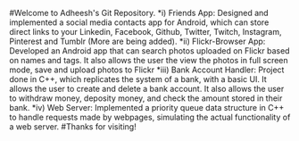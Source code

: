 #Welcome to Adheesh's Git Repository. 
*i) Friends App: Designed and implemented a social media contacts app for Android, which can store direct links to your Linkedin, Facebook, Github, Twitter, Twitch, Instagram, Pinterest and Tumblr (More are being added).
*ii) Flickr-Browser App: Developed an Android app that can search photos uploaded on Flickr based on names and tags. It also allows the user the view the photos in full screen mode, save and upload photos to Flickr
*iii) Bank Account Handler: Project done in C++, which replicates the system of a bank, with a basic UI. It allows the user to create and delete a bank account. It also allows the user to withdraw money, deposity money, and check the amount stored in their bank.
*iv) Web Server: Implemented a priority queue data structure in C++ to handle requests made by webpages, simulating the actual functionality of a web server. 
#Thanks for visiting!
